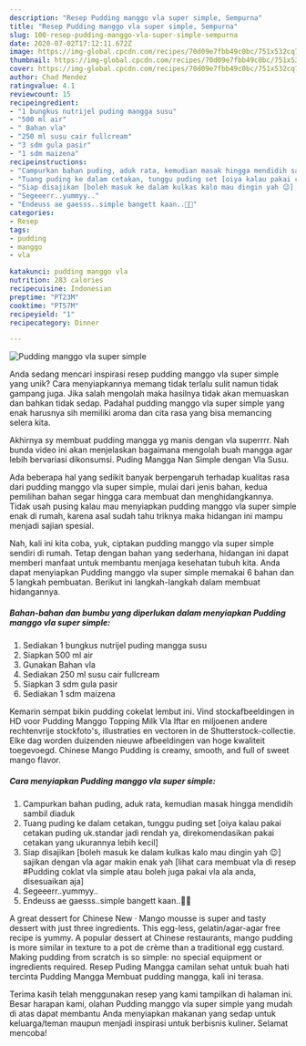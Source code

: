 ```yaml
---
description: "Resep Pudding manggo vla super simple, Sempurna"
title: "Resep Pudding manggo vla super simple, Sempurna"
slug: 100-resep-pudding-manggo-vla-super-simple-sempurna
date: 2020-07-02T17:12:11.672Z
image: https://img-global.cpcdn.com/recipes/70d09e7fbb49c0bc/751x532cq70/pudding-manggo-vla-super-simple-foto-resep-utama.jpg
thumbnail: https://img-global.cpcdn.com/recipes/70d09e7fbb49c0bc/751x532cq70/pudding-manggo-vla-super-simple-foto-resep-utama.jpg
cover: https://img-global.cpcdn.com/recipes/70d09e7fbb49c0bc/751x532cq70/pudding-manggo-vla-super-simple-foto-resep-utama.jpg
author: Chad Mendez
ratingvalue: 4.1
reviewcount: 15
recipeingredient:
- "1 bungkus nutrijel puding mangga susu"
- "500 ml air"
- " Bahan vla"
- "250 ml susu cair fullcream"
- "3 sdm gula pasir"
- "1 sdm maizena"
recipeinstructions:
- "Campurkan bahan puding, aduk rata, kemudian masak hingga mendidih sambil diaduk"
- "Tuang puding ke dalam cetakan, tunggu puding set [oiya kalau pakai cetakan puding uk.standar jadi rendah ya, direkomendasikan pakai cetakan yang ukurannya lebih kecil]"
- "Siap disajikan [boleh masuk ke dalam kulkas kalo mau dingin yah 😉] sajikan dengan vla agar makin enak yah [lihat cara membuat vla di resep #Pudding coklat vla simple atau boleh juga pakai vla ala anda, disesuaikan aja]"
- "Segeeerr..yummyy.."
- "Endeuss ae gaesss..simple bangett kaan..💛💛"
categories:
- Resep
tags:
- pudding
- manggo
- vla

katakunci: pudding manggo vla 
nutrition: 283 calories
recipecuisine: Indonesian
preptime: "PT23M"
cooktime: "PT57M"
recipeyield: "1"
recipecategory: Dinner

---
```



![Pudding manggo vla super simple](https://img-global.cpcdn.com/recipes/70d09e7fbb49c0bc/751x532cq70/pudding-manggo-vla-super-simple-foto-resep-utama.jpg)

Anda sedang mencari inspirasi resep pudding manggo vla super simple yang unik? Cara menyiapkannya memang tidak terlalu sulit namun tidak gampang juga. Jika salah mengolah maka hasilnya tidak akan memuaskan dan bahkan tidak sedap. Padahal pudding manggo vla super simple yang enak harusnya sih memiliki aroma dan cita rasa yang bisa memancing selera kita.

Akhirnya sy membuat pudding mangga yg manis dengan vla superrrr. Nah bunda video ini akan menjelaskan bagaimana mengolah buah mangga agar lebih bervariasi dikonsumsi. Puding Mangga Nan Simple dengan Vla Susu.

Ada beberapa hal yang sedikit banyak berpengaruh terhadap kualitas rasa dari pudding manggo vla super simple, mulai dari jenis bahan, kedua pemilihan bahan segar hingga cara membuat dan menghidangkannya. Tidak usah pusing kalau mau menyiapkan pudding manggo vla super simple enak di rumah, karena asal sudah tahu triknya maka hidangan ini mampu menjadi sajian spesial.


Nah, kali ini kita coba, yuk, ciptakan pudding manggo vla super simple sendiri di rumah. Tetap dengan bahan yang sederhana, hidangan ini dapat memberi manfaat untuk membantu menjaga kesehatan tubuh kita. Anda dapat menyiapkan Pudding manggo vla super simple memakai 6 bahan dan 5 langkah pembuatan. Berikut ini langkah-langkah dalam membuat hidangannya.

<!--inarticleads1-->

##### Bahan-bahan dan bumbu yang diperlukan dalam menyiapkan Pudding manggo vla super simple:

1. Sediakan 1 bungkus nutrijel puding mangga susu
1. Siapkan 500 ml air
1. Gunakan  Bahan vla
1. Sediakan 250 ml susu cair fullcream
1. Siapkan 3 sdm gula pasir
1. Sediakan 1 sdm maizena


Kemarin sempat bikin pudding cokelat lembut ini. Vind stockafbeeldingen in HD voor Pudding Manggo Topping Milk Vla Iftar en miljoenen andere rechtenvrije stockfoto&#39;s, illustraties en vectoren in de Shutterstock-collectie. Elke dag worden duizenden nieuwe afbeeldingen van hoge kwaliteit toegevoegd. Chinese Mango Pudding is creamy, smooth, and full of sweet mango flavor. 

<!--inarticleads2-->

##### Cara menyiapkan Pudding manggo vla super simple:

1. Campurkan bahan puding, aduk rata, kemudian masak hingga mendidih sambil diaduk
1. Tuang puding ke dalam cetakan, tunggu puding set [oiya kalau pakai cetakan puding uk.standar jadi rendah ya, direkomendasikan pakai cetakan yang ukurannya lebih kecil]
1. Siap disajikan [boleh masuk ke dalam kulkas kalo mau dingin yah 😉] sajikan dengan vla agar makin enak yah [lihat cara membuat vla di resep #Pudding coklat vla simple atau boleh juga pakai vla ala anda, disesuaikan aja]
1. Segeeerr..yummyy..
1. Endeuss ae gaesss..simple bangett kaan..💛💛


A great dessert for Chinese New · Mango mousse is super and tasty dessert with just three ingredients. This egg-less, gelatin/agar-agar free recipe is yummy. A popular dessert at Chinese restaurants, mango pudding is more similar in texture to a pot de crème than a traditional egg custard. Making pudding from scratch is so simple: no special equipment or ingredients required. Resep Puding Mangga camilan sehat untuk buah hati tercinta Pudding Mangga Membuat pudding mangga, kali ini terasa. 

Terima kasih telah menggunakan resep yang kami tampilkan di halaman ini. Besar harapan kami, olahan Pudding manggo vla super simple yang mudah di atas dapat membantu Anda menyiapkan makanan yang sedap untuk keluarga/teman maupun menjadi inspirasi untuk berbisnis kuliner. Selamat mencoba!
